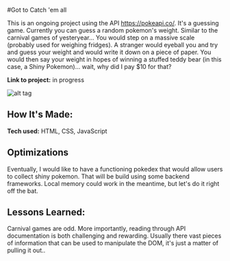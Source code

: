 #Got to Catch 'em all 

This is an ongoing project using the API https://pokeapi.co/. It's a guessing game. Currently you can guess a random pokemon's weight. Similar to the carnival games of yesteryear... You would step on a massive scale (probably used for weighing fridges). A stranger would eyeball you and try and guess your weight and would write it down on a piece of paper. You would then say your weight in hopes of winning a stuffed teddy bear (in this case, a Shiny Pokemon)... wait, why did I pay $10 for that?

**Link to project:** in progress

![alt tag](https://images.unsplash.com/photo-1587572070076-e01aa0100947?ixid=MXwxMjA3fDB8MHxwaG90by1wYWdlfHx8fGVufDB8fHw%3D&ixlib=rb-1.2.1&auto=format&fit=crop&w=675&q=80)

## How It's Made:

**Tech used:** HTML, CSS, JavaScript


## Optimizations

Eventually, I would like to have a functioning pokedex that would allow users to collect shiny pokemon. That will be build using some backend frameworks. Local memory could work in the meantime, but let's do it right off the bat.


## Lessons Learned:

Carnival games are odd. More importantly, reading through API documentation is both challenging and rewarding. Usually there vast pieces of information that can be used to manipulate the DOM, it's just a matter of pulling it out..
